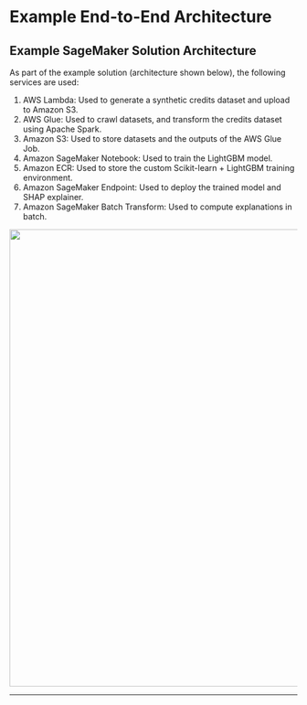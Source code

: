 # Example End-to-End Architecture

## Example SageMaker Solution Architecture

As part of the example solution (architecture shown below), the following services are used:

1. AWS Lambda: Used to generate a synthetic credits dataset and upload to Amazon S3.
2. AWS Glue: Used to crawl datasets, and transform the credits dataset using Apache Spark.
3. Amazon S3: Used to store datasets and the outputs of the AWS Glue Job.
4. Amazon SageMaker Notebook: Used to train the LightGBM model.
5. Amazon ECR: Used to store the custom Scikit-learn + LightGBM training environment.
6. Amazon SageMaker Endpoint: Used to deploy the trained model and SHAP explainer.
7. Amazon SageMaker Batch Transform: Used to compute explanations in batch.

<img src="https://github.com/lynnlangit/Hello-AWS-Data-Services/blob/master/images/sm-ex-arch.png" width=800>

---